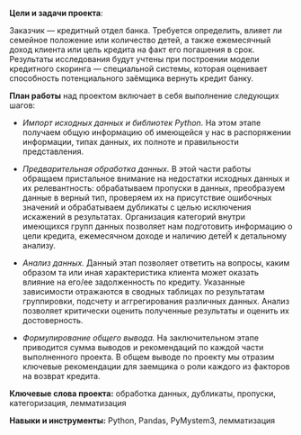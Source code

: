 **Цели и задачи проекта**: 

Заказчик — кредитный отдел банка. Требуется определить, влияет ли семейное положение или количество детей, а также
ежемесячный доход клиента или цель кредита на факт его погашения в срок. Результаты исследования будут учтены при построении модели
кредитного скоринга — специальной системы, которая оценивает способность потенциального заёмщика вернуть кредит банку.

**План работы** над проектом включает в себя выполнение следующих шагов:

- *Импорт исходных данных и библиотек Python.* На этом этапе получаем общую информацию об имеющейся у нас в распоряжении информации,
типах данных, их полноте и правильности представления.

- *Предварительная обработка данных.* В этой части работы обращаем пристальное внимание на недостатки исходных данных и их релевантность:
обрабатываем пропуски в данных, преобразуем данные в верный тип, проверяем их на присутствие ошибочных значений и обрабатываем
дубликаты с целью исключения искажений в результатах. Организация категорий внутри имеющихся групп данных позволяет нам подготовить
информацию о цели кредита, ежемесячном доходе и наличию детеЙ к детальному анализу.

- *Анализ данных.* Данный этап позволяет ответить на вопросы, каким образом та или иная характеристика клиента может оказать влияние на его/ее
задолженность по кредиту. Указанные зависимости отражаются в сводных таблицах по результатам группировки, подсчету и аггрегирования
различных данных. Анализ позволяет критически оценить полученные результаты и оценить их достоверность.

- *Формулирование общего вывода.* На заключительном этапе приводится сумма выводов и рекомендаций по каждой части выполненного проекта. В
общем выводе по проекту мы отразим ключевые рекомендации для заемщика о роли каждого из факторов на возврат кредита.

**Ключевые слова проекта:** обработка данных, дубликаты, пропуски, категоризация, лемматизация

**Навыки и инструменты:** Python, Pandas, PyMystem3, лемматизация
